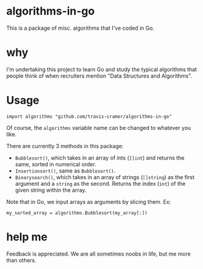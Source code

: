 # algorithms-in-go
This is a package of misc. algorithms that I've coded in Go.

# why
I'm undertaking this project to learn Go and study the typical algorithms that people think of when
recruiters mention "Data Structures and Algorithms".

# Usage

```
import algorithms "github.com/travis-cramer/algorithms-in-go"
```  
Of course, the `algorithms` variable name can be changed to whatever you like.

There are currently 3 methods in this package:
* `Bubblesort()`, which takes in an array of ints (`[]int`) and returns the same, sorted in numerical order.
* `Insertionsort()`, same as `Bubblesort()`.
* `Binarysearch()`, which takes in an array of strings (`[]string`) as the first argument and a `string` as the 
second. Returns the index (`int`) of the given string within the array.

Note that in Go, we input arrays as arguments by slicing them. Ex:  
```
my_sorted_array = algorithms.Bubblesort(my_array[:])
```

# help me
Feedback is appreciated. We are all sometimes noobs in life, but me more than others.
